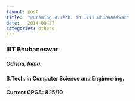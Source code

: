 ```yaml
---
layout: post
title:  "Pursuing B.Tech. in IIIT Bhubaneswar"
date:   2014-08-27
categories: others
---
```


### IIIT Bhubaneswar 
##### Odisha, India.
#### B.Tech. in Computer Science and Engineering.
#### Current CPGA: 8.15/10
